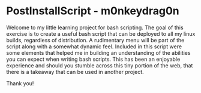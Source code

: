 # PostInstallScript - m0nkeydrag0n
Welcome to my little learning project for bash scripting.  The goal of this exercise is to create a useful bash script that can be deployed to all my linux builds, regardless of distribution.  A rudimentary menu will be part of the script along with a somewhat dynamic feel.
Included in this script were some elements that helped me in building an understanding of the abilities you can expect when writing bash scripts.  This has been an enjoyable experience and should you stumble across this tiny portion of the web, that there is a takeaway that can be used in another project.

Thank you!
